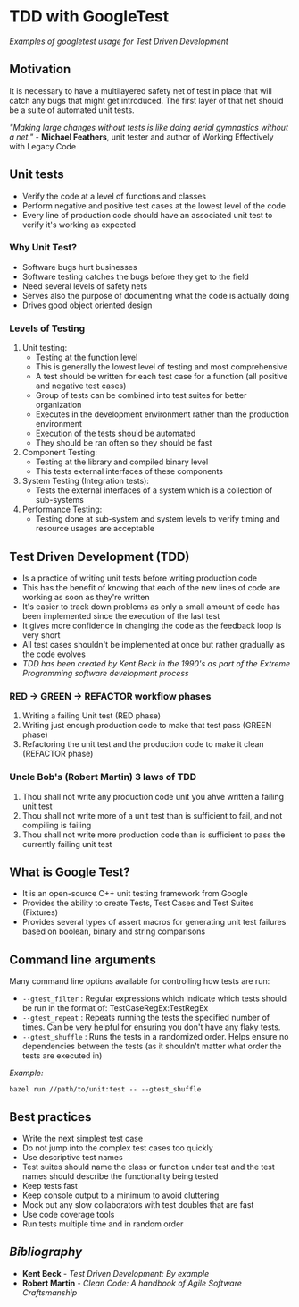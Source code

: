 # TDD with GoogleTest

_Examples of googletest usage for Test Driven Development_

## **Motivation**

It is necessary to have a multilayered safety net of test in place that will catch any bugs that might get introduced.
The first layer of that net should be a suite of automated unit tests.

_"Making large changes without tests is like doing aerial gymnastics without a net."_ - **Michael Feathers**, unit tester and author of Working Effectively with Legacy Code

## **Unit tests**

* Verify the code at a level of functions and classes
* Perform negative and positive test cases at the lowest level of the code
* Every line of production code should have an associated unit test to verify it's working as expected

### **Why Unit Test?**

* Software bugs hurt businesses
* Software testing catches the bugs before they get to the field
* Need several levels of safety nets
* Serves also the purpose of documenting what the code is actually doing
* Drives good object oriented design

### **Levels of Testing**

1. Unit testing:
    * Testing at the function level
    * This is generally the lowest level of testing and most comprehensive
    * A test should be written for each test case for a function (all positive and negative test cases)
    * Group of tests can be combined into test suites for better organization
    * Executes in the development environment rather than the production environment
    * Execution of the tests should be automated
    * They should be ran often so they should be fast
2. Component Testing:
    * Testing at the library and compiled binary level
    * This tests external interfaces of these components
3. System Testing (Integration tests):
    * Tests the external interfaces of a system which is a collection of sub-systems
4. Performance Testing:
    * Testing done at sub-system and system levels to verify timing and resource usages are acceptable

## **Test Driven Development (TDD)**

* Is a practice of writing unit tests before writing production code
* This has the benefit of knowing that each of the new lines of code are working as soon as they're written
* It's easier to track down problems as only a small amount of code has been implemented since the execution of the last test
* It gives more confidence in changing the code as the feedback loop is very short
* All test cases shouldn't be implemented at once but rather gradually as the code evolves
* _TDD has been created by Kent Beck in the 1990's as part of the Extreme Programming software development process_

### **RED -> GREEN -> REFACTOR workflow phases**

1. Writing a failing Unit test (RED phase)
2. Writing just enough production code to make that test pass (GREEN phase)
3. Refactoring the unit test and the production code to make it clean (REFACTOR phase)

### **Uncle Bob's (Robert Martin) 3 laws of TDD**

1. Thou shall not write any production code unit you ahve written a failing unit test
2. Thou shall not write more of a unit test than is sufficient to fail, and not compiling is failing
3. Thou shall not write more production code than is sufficient to pass the currently failing unit test

## **What is Google Test?**

* It is an open-source C++ unit testing framework from Google
* Provides the ability to create Tests, Test Cases and Test Suites (Fixtures)
* Provides several types of assert macros for generating unit test failures based on boolean, binary and string comparisons

## **Command line arguments**

Many command line options available for controlling how tests are run:

* <code>--gtest_filter</code> : Regular expressions which indicate which tests should be run in the format of: TestCaseRegEx:TestRegEx
* <code>--gtest_repeat</code> : Repeats running the tests the specified number of times. Can be very helpful for ensuring you don't have any flaky tests.
* <code>--gtest_shuffle</code> : Runs the tests in a randomized order. Helps ensure no dependencies between the tests (as it shouldn't matter what order the tests are executed in)

_Example:_

<code>bazel run //path/to/unit:test -- --gtest_shuffle</code>

## **Best practices**

* Write the next simplest test case
* Do not jump into the complex test cases too quickly
* Use descriptive test names
* Test suites should name the class or function under test and the test names should describe the functionality being tested
* Keep tests fast
* Keep console output to a minimum to avoid cluttering
* Mock out any slow collaborators with test doubles that are fast
* Use code coverage tools
* Run tests multiple time and in random order

## _Bibliography_

* **Kent Beck** - _Test Driven Development: By example_
* **Robert Martin** - _Clean Code: A handbook of Agile Software Craftsmanship_
